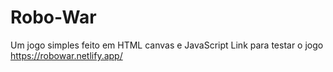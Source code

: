 # Robo-War
Um jogo simples feito em HTML canvas e JavaScript
Link para testar o jogo
https://robowar.netlify.app/
